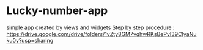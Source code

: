 # Lucky-number-app
 simple app created by views and widgets
 Step by step procedure :
 https://drive.google.com/drive/folders/1vZty8GM7vqhwRKsBePvI39CIyaNuku0v?usp=sharing
 
